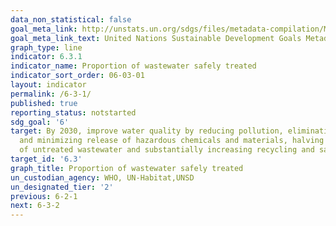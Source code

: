 ```yaml
---
data_non_statistical: false
goal_meta_link: http://unstats.un.org/sdgs/files/metadata-compilation/Metadata-Goal-6.pdf
goal_meta_link_text: United Nations Sustainable Development Goals Metadata (pdf 428kB)
graph_type: line
indicator: 6.3.1
indicator_name: Proportion of wastewater safely treated
indicator_sort_order: 06-03-01
layout: indicator
permalink: /6-3-1/
published: true
reporting_status: notstarted
sdg_goal: '6'
target: By 2030, improve water quality by reducing pollution, eliminating dumping
  and minimizing release of hazardous chemicals and materials, halving the proportion
  of untreated wastewater and substantially increasing recycling and safe reuse globally
target_id: '6.3'
graph_title: Proportion of wastewater safely treated
un_custodian_agency: WHO, UN-Habitat,UNSD
un_designated_tier: '2'
previous: 6-2-1
next: 6-3-2
---
```

